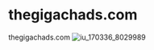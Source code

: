 # thegigachads.com
thegigachads.com
![iu_170336_8029989](https://user-images.githubusercontent.com/58613384/147995883-34323510-c02c-44ab-acb1-9104fa35fdd1.jpg)
